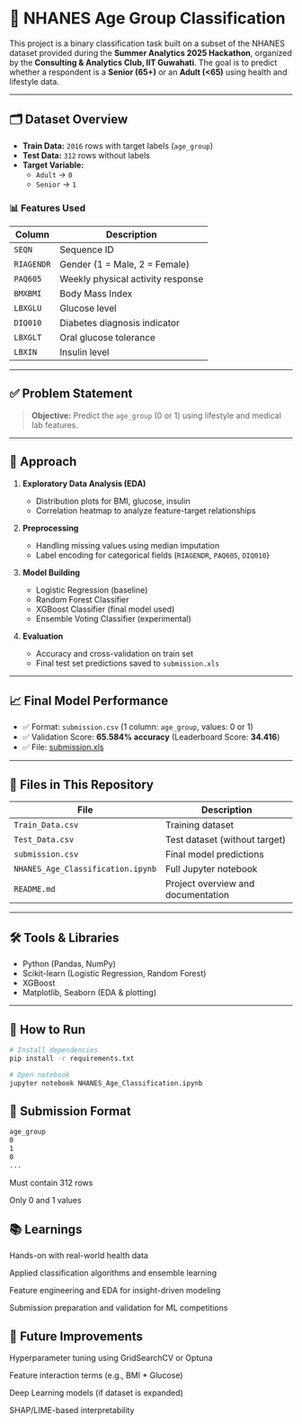 # 🧠 NHANES Age Group Classification

This project is a binary classification task built on a subset of the NHANES dataset provided during the **Summer Analytics 2025 Hackathon**, organized by the **Consulting & Analytics Club, IIT Guwahati**. The goal is to predict whether a respondent is a **Senior (65+)** or an **Adult (<65)** using health and lifestyle data.

---

## 🗂️ Dataset Overview

- **Train Data:** `2016` rows with target labels (`age_group`)
- **Test Data:** `312` rows without labels
- **Target Variable:**  
  - `Adult` → `0`  
  - `Senior` → `1`

### 📊 Features Used
| Column       | Description |
|--------------|-------------|
| `SEQN`       | Sequence ID |
| `RIAGENDR`   | Gender (1 = Male, 2 = Female) |
| `PAQ605`     | Weekly physical activity response |
| `BMXBMI`     | Body Mass Index |
| `LBXGLU`     | Glucose level |
| `DIQ010`     | Diabetes diagnosis indicator |
| `LBXGLT`     | Oral glucose tolerance |
| `LBXIN`      | Insulin level |

---

## ✅ Problem Statement

> **Objective:** Predict the `age_group` (0 or 1) using lifestyle and medical lab features.

---

## 🧪 Approach

1. **Exploratory Data Analysis (EDA)**
   - Distribution plots for BMI, glucose, insulin
   - Correlation heatmap to analyze feature-target relationships

2. **Preprocessing**
   - Handling missing values using median imputation
   - Label encoding for categorical fields (`RIAGENDR`, `PAQ605`, `DIQ010`)

3. **Model Building**
   - Logistic Regression (baseline)
   - Random Forest Classifier
   - XGBoost Classifier (final model used)
   - Ensemble Voting Classifier (experimental)

4. **Evaluation**
   - Accuracy and cross-validation on train set
   - Final test set predictions saved to `submission.xls`

---

## 📈 Final Model Performance

- ✅ Format: `submission.csv` (1 column: `age_group`, values: 0 or 1)
- ✅ Validation Score: **65.584% accuracy** (Leaderboard Score: **34.416**)
- ✅ File: [submission.xls](./submission.xlsx)

---

## 📁 Files in This Repository

| File | Description |
|------|-------------|
| `Train_Data.csv` | Training dataset |
| `Test_Data.csv` | Test dataset (without target) |
| `submission.csv` | Final model predictions |
| `NHANES_Age_Classification.ipynb` | Full Jupyter notebook |
| `README.md` | Project overview and documentation |

---

## 🛠️ Tools & Libraries

- Python (Pandas, NumPy)
- Scikit-learn (Logistic Regression, Random Forest)
- XGBoost
- Matplotlib, Seaborn (EDA & plotting)

---

## 📌 How to Run

```bash
# Install dependencies
pip install -r requirements.txt

# Open notebook
jupyter notebook NHANES_Age_Classification.ipynb
```
## 📌 Submission Format
```bash
age_group
0
1
0
...
```
Must contain 312 rows

Only 0 and 1 values

## 📚 Learnings
Hands-on with real-world health data

Applied classification algorithms and ensemble learning

Feature engineering and EDA for insight-driven modeling

Submission preparation and validation for ML competitions

## 📍 Future Improvements
Hyperparameter tuning using GridSearchCV or Optuna

Feature interaction terms (e.g., BMI * Glucose)

Deep Learning models (if dataset is expanded)

SHAP/LIME-based interpretability
